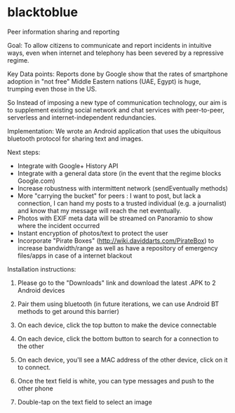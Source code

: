 blacktoblue
===========

Peer information sharing and reporting

Goal: To allow citizens to communicate and report incidents in intuitive ways, even when internet and telephony has been severed by a repressive regime.

Key Data points: Reports done by Google show that the rates of smartphone adoption in "not free" Middle Eastern nations (UAE, Egypt) is huge, trumping even those in the US.  

So Instead of imposing a new type of communication technology, our aim is to supplement existing social network and chat services with peer-to-peer, serverless and internet-independent redundancies.

Implementation: We wrote an Android application that uses the ubiquitous bluetooth protocol for sharing text and images.

Next steps:
- Integrate with Google+ History API
- Integrate with a general data store (in the event that the regime blocks Google.com)
- Increase robustness with intermittent network (sendEventually methods)
- More "carrying the bucket" for peers : I want to post, but lack a connection, I can hand my posts to a trusted individual (e.g. a journalist) and know that my message will reach the net eventually.
- Photos with EXIF meta data will be streamed on Panoramio to show where the incident occurred 
- Instant encryption of photos/text to protect the user 
- Incorporate "Pirate Boxes" (http://wiki.daviddarts.com/PirateBox) to increase bandwidth/range as well as have a repository of emergency files/apps in case of a internet blackout 

Installation instructions:

1. Please go to the "Downloads" link and download the latest .APK to 2 Android devices

2. Pair them using bluetooth (in future iterations, we can use Android BT methods to get around this barrier)

3. On each device, click the top button to make the device connectable

4. On each device, click the bottom button to search for a connection to the other

5. On each device, you'll see a MAC address of the other device, click on it to connect.

6. Once the text field is white, you can type messages and push to the other phone

7. Double-tap on the text field to select an image